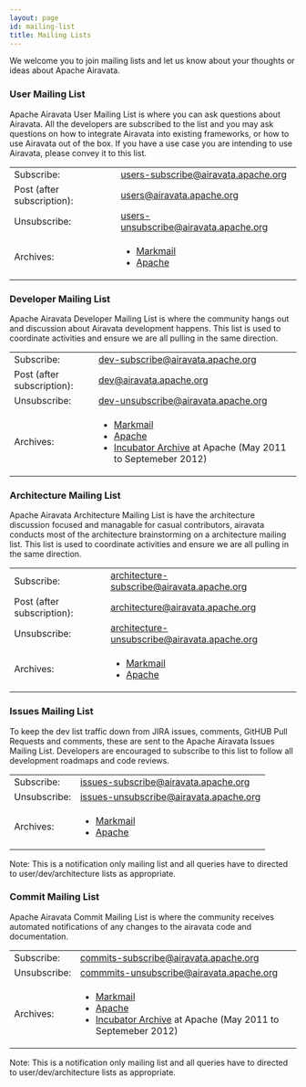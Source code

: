 ```yaml
---
layout: page
id: mailing-list
title: Mailing Lists
---
```


<p>We welcome you to join mailing lists and let us know about your thoughts or ideas about Apache Airavata.</p>
<h3 id="user-mailing-list">User Mailing List</h3>
<p>Apache Airavata User Mailing List is where you can ask questions about Airavata. All the developers are subscribed to the list and you may ask questions on how to integrate Airavata into existing frameworks, or how to use Airavata out of the box. If you have a use case you are intending to use Airavata, please convey it to this list.</p>
<table class="bordered">
	<tr>
		<td>Subscribe:</td>
		<td><a href="mailto:users-subscribe@airavata.apache.org">users-subscribe@airavata.apache.org</a></td>
	</tr>
	<tr>
		<td>Post (after subscription):</td><td> <a href="mailto:users@airavata.apache.org">users@airavata.apache.org</a></td>
	</tr>
	<tr>
		<td>Unsubscribe:</td>
		<td> <a href="mailto:users-unsubscribe@airavata.apache.org">users-unsubscribe@airavata.apache.org</a></td>
	</tr>
	<tr>
		<td>Archives:</td>
		<td>
			<ul>
				<li><a href="http://markmail.org/search/+list:org.apache.airavata.users">Markmail</a></li>
				<li><a href="http://mail-archives.apache.org/mod_mbox/airavata-users/">Apache</a></li>
			</ul>
		</td>
	</tr>
</table>
<h3 id="developer-mailing-list">Developer Mailing List</h3>
<p>Apache Airavata Developer Mailing List is where the community hangs out and discussion about Airavata development happens. This list is used to coordinate activities and ensure we are all pulling in the same direction.</p>
<table class="bordered">
	<tr>
		<td>Subscribe: </td>
		<td><a href="mailto:dev-subscribe@airavata.apache.org">dev-subscribe@airavata.apache.org</a></td>
	</tr>
	<tr>
		<td>Post (after subscription): </td>
		<td><a href="mailto:dev@airavata.apache.org">dev@airavata.apache.org</a></td>
	</tr>
	<tr>
		<td>Unsubscribe:</td>
		<td><a href="mailto:dev-unsubscribe@airavata.apache.org">dev-unsubscribe@airavata.apache.org</a></td>
	</tr>
	<tr>
		<td>Archives:</td>
		<td>
			<ul>
				<li><a href="http://markmail.org/search/+list:org.apache.incubator.airavata-dev">Markmail</a></li>
				<li><a href="http://mail-archives.apache.org/mod_mbox/airavata-dev/">Apache</a></li>
				<li><a href="http://mail-archives.apache.org/mod_mbox/incubator-airavata-dev/">Incubator Archive</a> at Apache (May 2011 to Septemeber 2012)</li>
			</ul>
		</td>
	</tr>
</table>

<h3 id="architecture-mailing-list">Architecture Mailing List</h3>
<p>Apache Airavata Architecture Mailing List is have the architecture discussion focused and managable for casual contributors, airavata conducts most of the architecture brainstorming on a architecture mailing list. This list is used to coordinate activities and ensure we are all pulling in the same direction.</p>
<table class="bordered">
	<tr>
		<td>Subscribe: </td>
		<td><a href="mailto:architecture-subscribe@airavata.apache.org">architecture-subscribe@airavata.apache.org</a></td>
	</tr>
	<tr>
		<td>Post (after subscription):</td>
		<td> <a href="mailto:architecture@airavata.apache.org">architecture@airavata.apache.org</a></td>
	</tr>
	<tr>
		<td>Unsubscribe: </td>
		<td><a href="mailto:architecture-unsubscribe@airavata.apache.org">architecture-unsubscribe@airavata.apache.org</a></td>
	</tr>
	<tr>
		<td>Archives:</td>
		<td>
			<ul><li><a href="http://markmail.org/search/+list:org.apache.airavata.architecture">Markmail</a></li>
			<li><a href="http://mail-archives.apache.org/mod_mbox/airavata-architecture/">Apache</a></li></ul>
		</td>
	</tr>
</table>

<h3 id="issues-mailing-list">Issues Mailing List</h3>
<p>To keep the dev list traffic down from JIRA issues, comments, GitHUB Pull Requests and comments, these are sent to the Apache Airavata Issues Mailing List. Developers are encouraged to subscribe to this list to follow all development roadmaps and code reviews. </p>
<table class="bordered">
	<tr>
		<td>Subscribe: </td>
		<td><a href="mailto:issues-subscribe@airavata.apache.org">issues-subscribe@airavata.apache.org</a></td>
	</tr>
	<tr>
		<td>Unsubscribe: </td>
		<td><a href="mailto:issues-unsubscribe@airavata.apache.org">issues-unsubscribe@airavata.apache.org</a></td>
	</tr>
	<tr>
		<td>Archives:</td>
		<td>
			<ul>
				<li><a href="http://markmail.org/search/+list:org.apache.airavata.issues">Markmail</a></li>
				<li><a href="http://mail-archives.apache.org/mod_mbox/airavata-issues/">Apache</a></li>
			</ul>
		</td>
	</tr>
</table>
<p>Note: This is a notification only mailing list and all queries have to directed to user/dev/architecture lists as appropriate. </p>
<h3 id="commit-mailing-list">Commit Mailing List</h3>
<p>Apache Airavata Commit Mailing List is where the community receives automated notifications of any changes to the airavata code and documentation.</p>
<table class="bordered">
	<tr>
		<td>Subscribe:</td>
		<td> <a href="mailto:commits-subscribe@airavata.apache.org">commits-subscribe@airavata.apache.org</a></td>
	</tr>
	<tr>
		<td>Unsubscribe:</td>
		<td> <a href="mailto:commits-unsubscribe@airavata.apache.org">commmits-unsubscribe@airavata.apache.org</a></td>
	</tr>
	<tr>
		<td>Archives:</td>
		<td>
			<ul>
				<li><a href="http://markmail.org/search/+list:org.apache.incubator.airavata-commits">Markmail</a></li>
				<li><a href="http://mail-archives.apache.org/mod_mbox/airavata-commits/">Apache</a></li>
				<li><a href="http://mail-archives.apache.org/mod_mbox/incubator-airavata-commits">Incubator Archive</a> at Apache (May 2011 to Septemeber 2012)</li>
			</ul>
		</td>
	</tr>
</table>
<p>Note: This is a notification only mailing list and all queries have to directed to user/dev/architecture lists as appropriate. </p>